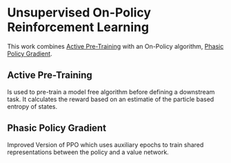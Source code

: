 # Unsupervised On-Policy Reinforcement Learning

This work combines [Active Pre-Training](https://arxiv.org/abs/2103.04551) with an On-Policy algorithm, [Phasic Policy Gradient](https://arxiv.org/abs/2009.04416).

## Active Pre-Training

Is used to pre-train a model free algorithm before defining a downstream task. It calculates the reward based on an estimatie of the particle based entropy of states.

## Phasic Policy Gradient

Improved Version of PPO which uses auxiliary epochs to train shared representations between the policy and a value network.
